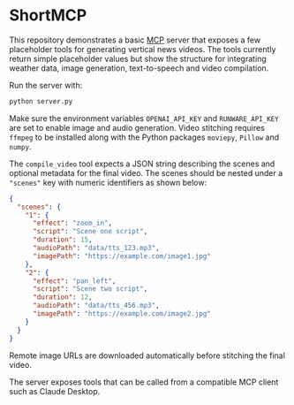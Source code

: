 # ShortMCP

This repository demonstrates a basic [MCP](https://github.com/manycoredai/mcp) server that exposes a few placeholder tools for generating vertical news videos.  The tools currently return simple placeholder values but show the structure for integrating weather data, image generation, text-to-speech and video compilation.

Run the server with:

```bash
python server.py
```

Make sure the environment variables `OPENAI_API_KEY` and `RUNWARE_API_KEY` are
set to enable image and audio generation. Video stitching requires `ffmpeg` to
be installed along with the Python packages `moviepy`, `Pillow` and `numpy`.

The `compile_video` tool expects a JSON string describing the scenes and
optional metadata for the final video. The scenes should be nested under a
`"scenes"` key with numeric identifiers as shown below:

```json
{
  "scenes": {
    "1": {
      "effect": "zoom_in",
      "script": "Scene one script",
      "duration": 15,
      "audioPath": "data/tts_123.mp3",
      "imagePath": "https://example.com/image1.jpg"
    },
    "2": {
      "effect": "pan_left",
      "script": "Scene two script",
      "duration": 12,
      "audioPath": "data/tts_456.mp3",
      "imagePath": "https://example.com/image2.jpg"
    }
  }
}
```

Remote image URLs are downloaded automatically before stitching the final video.

The server exposes tools that can be called from a compatible MCP client such as Claude Desktop.
